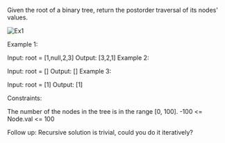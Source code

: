 Given the root of a binary tree, return the postorder traversal of its nodes' values.
 
![Ex1](https://assets.leetcode.com/uploads/2020/08/28/pre1.jpg) 

Example 1:

Input: root = [1,null,2,3]
Output: [3,2,1]
Example 2:

Input: root = []
Output: []
Example 3:

Input: root = [1]
Output: [1]

Constraints:

The number of the nodes in the tree is in the range [0, 100].
-100 <= Node.val <= 100
 

Follow up: Recursive solution is trivial, could you do it iteratively?
